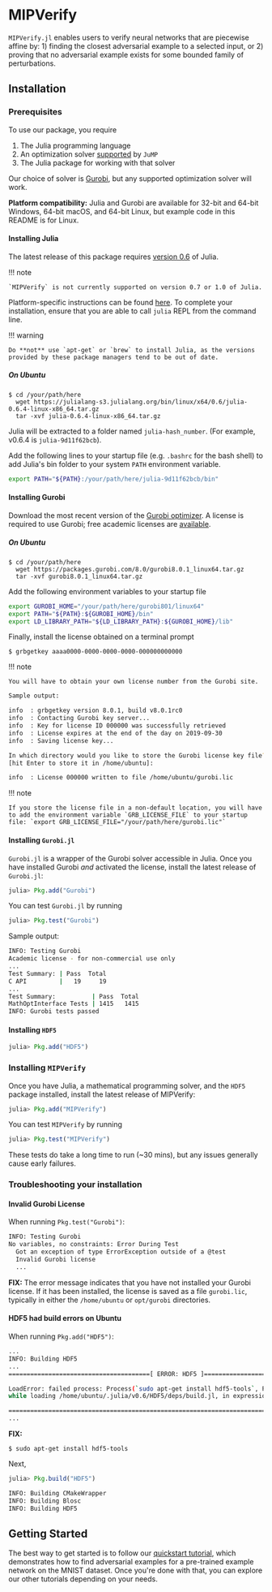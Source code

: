 # MIPVerify
`MIPVerify.jl` enables users to verify neural networks that are piecewise affine by: 1) finding the closest adversarial example to a selected input, or 2) proving that no adversarial example exists for some bounded family of perturbations.

## Installation
### Prerequisites
To use our package, you require

   1. The Julia programming language
   2. An optimization solver [supported](http://www.juliaopt.org/JuMP.jl/0.18/installation.html#getting-solvers) by `JuMP`
   3. The Julia package for working with that solver
   
Our choice of solver is [Gurobi](http://www.gurobi.com/), but any supported optimization solver will work.

**Platform compatibility:** Julia and Gurobi are available for 32-bit and 64-bit Windows, 64-bit macOS, and 64-bit Linux, but example code in this README is for Linux.

#### Installing Julia
The latest release of this package requires [version 0.6](https://julialang.org/downloads/oldreleases.html) of Julia.

!!! note
    
    `MIPVerify` is not currently supported on version 0.7 or 1.0 of Julia.

Platform-specific instructions can be found [here](https://julialang.org/downloads/platform.html). To complete your installation, ensure that you are able to call `julia` REPL from the command line.

!!! warning

    Do **not** use `apt-get` or `brew` to install Julia, as the versions provided by these package managers tend to be out of date.

##### On Ubuntu
```console
$ cd /your/path/here
  wget https://julialang-s3.julialang.org/bin/linux/x64/0.6/julia-0.6.4-linux-x86_64.tar.gz
  tar -xvf julia-0.6.4-linux-x86_64.tar.gz
```

Julia will be extracted to a folder named `julia-hash_number`. (For example, v0.6.4 is `julia-9d11f62bcb`). 

Add the following lines to your startup file (e.g. `.bashrc` for the bash shell) to add Julia's bin folder to your system `PATH` environment variable.

```sh
export PATH="${PATH}:/your/path/here/julia-9d11f62bcb/bin"
```

#### Installing Gurobi
Download the most recent version of the [Gurobi optimizer](http://www.gurobi.com/downloads/gurobi-optimizer). A license is required to use Gurobi; free academic licenses are [available](https://user.gurobi.com/download/licenses/free-academic).

##### On Ubuntu
```console
$ cd /your/path/here
  wget https://packages.gurobi.com/8.0/gurobi8.0.1_linux64.tar.gz
  tar -xvf gurobi8.0.1_linux64.tar.gz
```

Add the following environment variables to your startup file

```sh
export GUROBI_HOME="/your/path/here/gurobi801/linux64"
export PATH="${PATH}:${GUROBI_HOME}/bin"
export LD_LIBRARY_PATH="${LD_LIBRARY_PATH}:${GUROBI_HOME}/lib"
```

Finally, install the license obtained on a terminal prompt
```console
$ grbgetkey aaaa0000-0000-0000-0000-000000000000
```

!!! note
    
    You will have to obtain your own license number from the Gurobi site.

```sh
Sample output:

info  : grbgetkey version 8.0.1, build v8.0.1rc0
info  : Contacting Gurobi key server...
info  : Key for license ID 000000 was successfully retrieved
info  : License expires at the end of the day on 2019-09-30
info  : Saving license key...

In which directory would you like to store the Gurobi license key file?
[hit Enter to store it in /home/ubuntu]:

info  : License 000000 written to file /home/ubuntu/gurobi.lic
```

!!! note
    
    If you store the license file in a non-default location, you will have to add the environment variable `GRB_LICENSE_FILE` to your startup file: `export GRB_LICENSE_FILE="/your/path/here/gurobi.lic"`

#### Installing `Gurobi.jl`
`Gurobi.jl` is a wrapper of the Gurobi solver accessible in Julia. Once you have installed Gurobi *and* activated the license, install the latest release of `Gurobi.jl`:
```julia
julia> Pkg.add("Gurobi")
```
You can test `Gurobi.jl` by running
```julia
julia> Pkg.test("Gurobi")
```

Sample output:
```sh
INFO: Testing Gurobi
Academic license - for non-commercial use only
...
Test Summary: | Pass  Total
C API         |   19     19
...
Test Summary:          | Pass  Total
MathOptInterface Tests | 1415   1415
INFO: Gurobi tests passed
```

#### Installing `HDF5`
```julia
julia> Pkg.add("HDF5")
```

### Installing `MIPVerify`
Once you have Julia, a mathematical programming solver, and the `HDF5` package installed, install the latest release of MIPVerify:
```julia
julia> Pkg.add("MIPVerify")
```

You can test `MIPVerify` by running
```julia
julia> Pkg.test("MIPVerify")
```
These tests do take a long time to run (~30 mins), but any issues generally cause early failures.

### Troubleshooting your installation
#### Invalid Gurobi License
When running `Pkg.test("Gurobi")`:

```sh
INFO: Testing Gurobi
No variables, no constraints: Error During Test
  Got an exception of type ErrorException outside of a @test
  Invalid Gurobi license
  ...
```

**FIX:** The error message indicates that you have not installed your Gurobi license. If it has been installed, the license is saved as a file `gurobi.lic`, typically in either the `/home/ubuntu` or `opt/gurobi` directories.

#### HDF5 had build errors on Ubuntu
When running `Pkg.add("HDF5")`:

```sh
...
INFO: Building HDF5
...
=======================================[ ERROR: HDF5 ]=======================================

LoadError: failed process: Process(`sudo apt-get install hdf5-tools`, ProcessExited(1)) [1]
while loading /home/ubuntu/.julia/v0.6/HDF5/deps/build.jl, in expression starting on line 41

=============================================================================================
...
```

**FIX:**
```console
$ sudo apt-get install hdf5-tools
```
Next,
```julia
julia> Pkg.build("HDF5")
```
```sh
INFO: Building CMakeWrapper
INFO: Building Blosc
INFO: Building HDF5
```

## Getting Started
The best way to get started is to follow our [quickstart tutorial](https://nbviewer.jupyter.org/github/vtjeng/MIPVerify.jl/blob/master/examples/00_quickstart.ipynb), which demonstrates how to find adversarial examples for a pre-trained example network on the MNIST dataset. Once you're done with that, you can explore our other tutorials depending on your needs.
